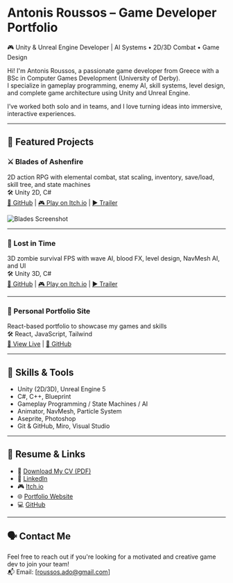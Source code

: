 # Antonis Roussos – Game Developer Portfolio

🎮 Unity & Unreal Engine Developer | AI Systems • 2D/3D Combat • Game Design

Hi! I'm Antonis Roussos, a passionate game developer from Greece with a BSc in Computer Games Development (University of Derby).  
I specialize in gameplay programming, enemy AI, skill systems, level design, and complete game architecture using Unity and Unreal Engine.

I’ve worked both solo and in teams, and I love turning ideas into immersive, interactive experiences.

---

## 🚀 Featured Projects

### ⚔️ Blades of Ashenfire
2D action RPG with elemental combat, stat scaling, inventory, save/load, skill tree, and state machines  
🛠️ Unity 2D, C#  
[🔗 GitHub](https://github.com/RoussosAdo/RPG-GAME-) | [🎮 Play on Itch.io](https://ohestisgames.itch.io/blades-of-ashenfire-demo) | [▶️ Trailer](https://www.youtube.com/watch?v=bPJu3oj72P8)

![Blades Screenshot](https://img.itch.zone/aW1hZ2UvMzY3MDA0Ni8yMTgzOTE0Ni5wbmc=/original/z4wq%2FQ.png)

---

### 🧟 Lost in Time
3D zombie survival FPS with wave AI, blood FX, level design, NavMesh AI, and UI  
🛠️ Unity 3D, C#  
[🔗 GitHub](https://github.com/ApolloEs/GameDev2025) | [🎮 Play on Itch.io](https://ohestisgames.itch.io/lostintime) | [▶️ Trailer](https://www.youtube.com/watch?v=Q-f2iF8xw68)

---

### 💼 Personal Portfolio Site
React-based portfolio to showcase my games and skills  
🛠️ React, JavaScript, Tailwind  
[🔗 View Live](https://antonis-roussos-portfolio.netlify.app) | [🔗 GitHub](https://github.com/RoussosAdo/react-portfolio)

---

## 🧠 Skills & Tools

- Unity (2D/3D), Unreal Engine 5
- C#, C++, Blueprint
- Gameplay Programming / State Machines / AI
- Animator, NavMesh, Particle System
- Aseprite, Photoshop
- Git & GitHub, Miro, Visual Studio

---

## 📄 Resume & Links

- 📄 [Download My CV (PDF)](Antonis%20Roussos%20CV.pdf) 
- 💼 [LinkedIn](https://www.linkedin.com/in/antonis-roussos-1a05b72b2/)  
- 🎮 [Itch.io](https://ohestisgames.itch.io)  
- 🌐 [Portfolio Website](https://antonis-roussos-portfolio.netlify.app)  
- 💻 [GitHub](https://github.com/RoussosAdo)

---

## 🗣️ Contact Me

Feel free to reach out if you're looking for a motivated and creative game dev to join your team!  
📬 Email: [roussos.ado@gmail.com]

